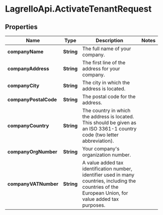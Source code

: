 # LagrelloApi.ActivateTenantRequest

## Properties

Name | Type | Description | Notes
------------ | ------------- | ------------- | -------------
**companyName** | **String** | The full name of your company. | 
**companyAddress** | **String** | The first line of the address for your company. | 
**companyCity** | **String** | The city in which the address is located. | 
**companyPostalCode** | **String** | The postal code for the address. | 
**companyCountry** | **String** | The country in which the address is located. This should be given as an ISO 3361-1 country code (two letter abbreviation). | 
**companyOrgNumber** | **String** | Your company&#39;s organization number. | 
**companyVATNumber** | **String** | A value added tax identification number, identifier used in many countries, including the countries of the European Union, for value added tax purposes. | 


